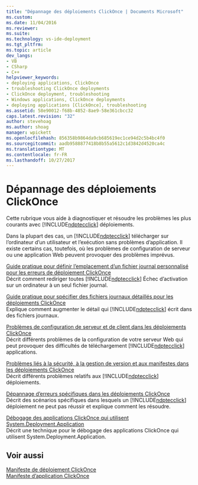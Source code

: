 ```yaml
---
title: "Dépannage des déploiements ClickOnce | Documents Microsoft"
ms.custom: 
ms.date: 11/04/2016
ms.reviewer: 
ms.suite: 
ms.technology: vs-ide-deployment
ms.tgt_pltfrm: 
ms.topic: article
dev_langs:
- VB
- CSharp
- C++
helpviewer_keywords:
- deploying applications, ClickOnce
- troubleshooting ClickOnce deployments
- ClickOnce deployment, troubleshooting
- Windows applications, ClickOnce deployments
- deploying applications [ClickOnce], troubleshooting
ms.assetid: 58e90012-f68b-4852-8ae9-58e361cbcc32
caps.latest.revision: "32"
author: stevehoag
ms.author: shoag
manager: wpickett
ms.openlocfilehash: 856358b9864da9cb685619ec1ce94d2c5b4bc4f0
ms.sourcegitcommit: aadb9588877418b8b55a5612c1d3842d4520ca4c
ms.translationtype: MT
ms.contentlocale: fr-FR
ms.lasthandoff: 10/27/2017
---
```

# <a name="troubleshooting-clickonce-deployments"></a>Dépannage des déploiements ClickOnce
Cette rubrique vous aide à diagnostiquer et résoudre les problèmes les plus courants avec [!INCLUDE[ndptecclick](../deployment/includes/ndptecclick_md.md)] déploiements.  
  
 Dans la plupart des cas, un [!INCLUDE[ndptecclick](../deployment/includes/ndptecclick_md.md)] télécharger sur l’ordinateur d’un utilisateur et l’exécution sans problèmes d’application. Il existe certains cas, toutefois, où les problèmes de configuration de serveur ou une application Web peuvent provoquer des problèmes imprévus.  
  
 [Guide pratique pour définir l’emplacement d’un fichier journal personnalisé pour les erreurs de déploiement ClickOnce](../deployment/how-to-set-a-custom-log-file-location-for-clickonce-deployment-errors.md)  
 Décrit comment rediriger toutes [!INCLUDE[ndptecclick](../deployment/includes/ndptecclick_md.md)] Échec d’activation sur un ordinateur à un seul fichier journal.  
  
 [Guide pratique pour spécifier des fichiers journaux détaillés pour les déploiements ClickOnce](../deployment/how-to-specify-verbose-log-files-for-clickonce-deployments.md)  
 Explique comment augmenter le détail qui [!INCLUDE[ndptecclick](../deployment/includes/ndptecclick_md.md)] écrit dans des fichiers journaux.  
  
 [Problèmes de configuration de serveur et de client dans les déploiements ClickOnce](../deployment/server-and-client-configuration-issues-in-clickonce-deployments.md)  
 Décrit différents problèmes de la configuration de votre serveur Web qui peut provoquer des difficultés de téléchargement [!INCLUDE[ndptecclick](../deployment/includes/ndptecclick_md.md)] applications.  
  
 [Problèmes liés à la sécurité, à la gestion de version et aux manifestes dans les déploiements ClickOnce](../deployment/security-versioning-and-manifest-issues-in-clickonce-deployments.md)  
 Décrit différents problèmes relatifs aux [!INCLUDE[ndptecclick](../deployment/includes/ndptecclick_md.md)] déploiements.  
  
 [Dépannage d’erreurs spécifiques dans les déploiements ClickOnce](../deployment/troubleshooting-specific-errors-in-clickonce-deployments.md)  
 Décrit des scénarios spécifiques dans lesquels un [!INCLUDE[ndptecclick](../deployment/includes/ndptecclick_md.md)] déploiement ne peut pas réussir et explique comment les résoudre.  
  
 [Débogage des applications ClickOnce qui utilisent System.Deployment.Application](../deployment/debugging-clickonce-applications-that-use-system-deployment-application.md)  
 Décrit une technique pour le débogage des applications ClickOnce qui utilisent System.Deployment.Application.  
  
## <a name="see-also"></a>Voir aussi  
 [Manifeste de déploiement ClickOnce](../deployment/clickonce-deployment-manifest.md)   
 [Manifeste d’application ClickOnce](../deployment/clickonce-application-manifest.md)